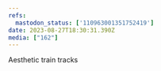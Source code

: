 ```yaml
---
refs:
  mastodon_status: ['110963001351752419']
date: 2023-08-27T18:30:31.390Z
media: ["162"]
---
```


<p>Aesthetic train tracks </p>
